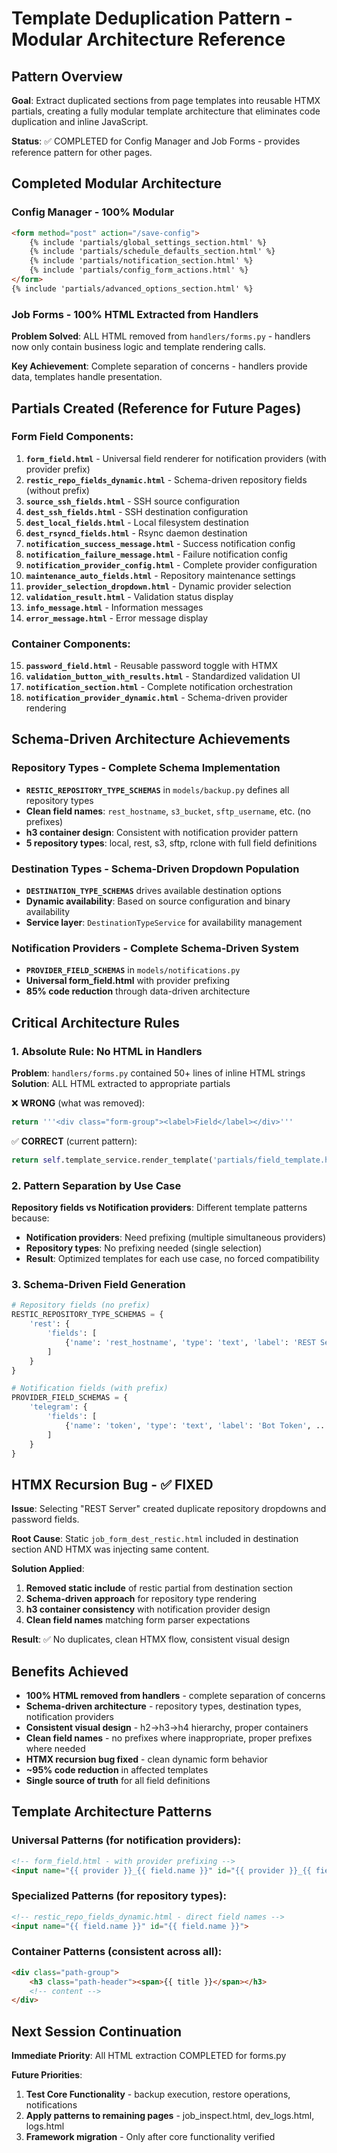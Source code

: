 # Template Deduplication Pattern - Modular Architecture Reference

## Pattern Overview

**Goal**: Extract duplicated sections from page templates into reusable HTMX partials, creating a fully modular template architecture that eliminates code duplication and inline JavaScript.

**Status**: ✅ COMPLETED for Config Manager and Job Forms - provides reference pattern for other pages.

## Completed Modular Architecture

### **Config Manager** - 100% Modular
```html
<form method="post" action="/save-config">
    {% include 'partials/global_settings_section.html' %}
    {% include 'partials/schedule_defaults_section.html' %}
    {% include 'partials/notification_section.html' %}
    {% include 'partials/config_form_actions.html' %}
</form>
{% include 'partials/advanced_options_section.html' %}
```

### **Job Forms** - 100% HTML Extracted from Handlers
**Problem Solved**: ALL HTML removed from `handlers/forms.py` - handlers now only contain business logic and template rendering calls.

**Key Achievement**: Complete separation of concerns - handlers provide data, templates handle presentation.

## Partials Created (Reference for Future Pages)

### **Form Field Components**:
1. **`form_field.html`** - Universal field renderer for notification providers (with provider prefix)
2. **`restic_repo_fields_dynamic.html`** - Schema-driven repository fields (without prefix)
3. **`source_ssh_fields.html`** - SSH source configuration
4. **`dest_ssh_fields.html`** - SSH destination configuration  
5. **`dest_local_fields.html`** - Local filesystem destination
6. **`dest_rsyncd_fields.html`** - Rsync daemon destination
7. **`notification_success_message.html`** - Success notification config
8. **`notification_failure_message.html`** - Failure notification config
9. **`notification_provider_config.html`** - Complete provider configuration
10. **`maintenance_auto_fields.html`** - Repository maintenance settings
11. **`provider_selection_dropdown.html`** - Dynamic provider selection
12. **`validation_result.html`** - Validation status display
13. **`info_message.html`** - Information messages
14. **`error_message.html`** - Error message display

### **Container Components**:
15. **`password_field.html`** - Reusable password toggle with HTMX
16. **`validation_button_with_results.html`** - Standardized validation UI
17. **`notification_section.html`** - Complete notification orchestration
18. **`notification_provider_dynamic.html`** - Schema-driven provider rendering

## Schema-Driven Architecture Achievements

### **Repository Types** - Complete Schema Implementation
- **`RESTIC_REPOSITORY_TYPE_SCHEMAS`** in `models/backup.py` defines all repository types
- **Clean field names**: `rest_hostname`, `s3_bucket`, `sftp_username`, etc. (no prefixes)
- **h3 container design**: Consistent with notification provider pattern
- **5 repository types**: local, rest, s3, sftp, rclone with full field definitions

### **Destination Types** - Schema-Driven Dropdown Population
- **`DESTINATION_TYPE_SCHEMAS`** drives available destination options
- **Dynamic availability**: Based on source configuration and binary availability
- **Service layer**: `DestinationTypeService` for availability management

### **Notification Providers** - Complete Schema-Driven System
- **`PROVIDER_FIELD_SCHEMAS`** in `models/notifications.py`
- **Universal form_field.html** with provider prefixing
- **85% code reduction** through data-driven architecture

## Critical Architecture Rules

### **1. Absolute Rule: No HTML in Handlers**
**Problem**: `handlers/forms.py` contained 50+ lines of inline HTML strings
**Solution**: ALL HTML extracted to appropriate partials

❌ **WRONG** (what was removed):
```python
return '''<div class="form-group"><label>Field</label></div>'''
```

✅ **CORRECT** (current pattern):
```python
return self.template_service.render_template('partials/field_template.html', field_data=data)
```

### **2. Pattern Separation by Use Case**
**Repository fields vs Notification providers**: Different template patterns because:
- **Notification providers**: Need prefixing (multiple simultaneous providers)
- **Repository types**: No prefixing needed (single selection)
- **Result**: Optimized templates for each use case, no forced compatibility

### **3. Schema-Driven Field Generation**
```python
# Repository fields (no prefix)
RESTIC_REPOSITORY_TYPE_SCHEMAS = {
    'rest': {
        'fields': [
            {'name': 'rest_hostname', 'type': 'text', 'label': 'REST Server Hostname', ...}
        ]
    }
}

# Notification fields (with prefix) 
PROVIDER_FIELD_SCHEMAS = {
    'telegram': {
        'fields': [
            {'name': 'token', 'type': 'text', 'label': 'Bot Token', ...}
        ]
    }
}
```

## HTMX Recursion Bug - ✅ FIXED

**Issue**: Selecting "REST Server" created duplicate repository dropdowns and password fields.

**Root Cause**: Static `job_form_dest_restic.html` included in destination section AND HTMX was injecting same content.

**Solution Applied**:
1. **Removed static include** of restic partial from destination section
2. **Schema-driven approach** for repository type rendering  
3. **h3 container consistency** with notification provider design
4. **Clean field names** matching form parser expectations

**Result**: ✅ No duplicates, clean HTMX flow, consistent visual design

## Benefits Achieved

- **100% HTML removed from handlers** - complete separation of concerns
- **Schema-driven architecture** - repository types, destination types, notification providers
- **Consistent visual design** - h2→h3→h4 hierarchy, proper containers
- **Clean field names** - no prefixes where inappropriate, proper prefixes where needed
- **HTMX recursion bug fixed** - clean dynamic form behavior
- **~95% code reduction** in affected templates
- **Single source of truth** for all field definitions

## Template Architecture Patterns

### **Universal Patterns** (for notification providers):
```html
<!-- form_field.html - with provider prefixing -->
<input name="{{ provider }}_{{ field.name }}" id="{{ provider }}_{{ field.name }}">
```

### **Specialized Patterns** (for repository types):
```html
<!-- restic_repo_fields_dynamic.html - direct field names -->
<input name="{{ field.name }}" id="{{ field.name }}">
```

### **Container Patterns** (consistent across all):
```html
<div class="path-group">
    <h3 class="path-header"><span>{{ title }}</span></h3>
    <!-- content -->
</div>
```

## Next Session Continuation

**Immediate Priority**: All HTML extraction COMPLETED for forms.py

**Future Priorities**:
1. **Test Core Functionality** - backup execution, restore operations, notifications
2. **Apply patterns to remaining pages** - job_inspect.html, dev_logs.html, logs.html
3. **Framework migration** - Only after core functionality verified